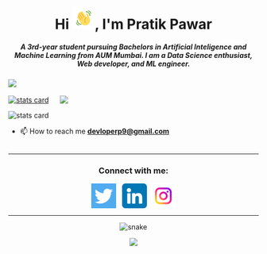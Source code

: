 <h1 align="center">Hi <img src="https://github.com/Pratik-Ai/images-dev/blob/main/wave.gif" 
         alt="Waving hand animated gif"
         height="45"
         width="45" />, I'm Pratik Pawar</h1>
<h5 align="center">
A 3rd-year student pursuing Bachelors in Artificial Inteligence and Machine Learning from AUM Mumbai. I am a Data Science enthusiast, Web developer, and ML engineer. 
</h5>
<p align="left"> <img src="https://komarev.com/ghpvc/?username=Pratik-Ai&color=07f1f5" /> </p>
<p>
<a align= "center" href="https://github.com/Pratik-Ai">
<img alt= "stats card" width="400" src="https://github-readme-streak-stats.herokuapp.com?user=Pratik-Ai&theme=vue-dark&date_format=j%20M%5B%20Y%5D">
<img align="right" width="400" src="https://github-readme-stats.vercel.app/api/top-langs/?username=Pratik-Ai" /> </a>
</p>

<p>
<img alt= "stats card" height="200" width="400" src="https://github-readme-stats.vercel.app/api?username=Pratik-Ai&show_icons=true&theme=synthwave" />
 </p>

- 📫 How to reach me **devloperp9@gmail.com**
<br><br>
<hr>

<h3 align="center">Connect with me:</h3>
<p align="center">
<a href="https://twitter.com/Pratik21839420" target="blank"><img align="center" src="https://github.com/Pratik-Ai/images-dev/blob/main/twi.png" alt="Pratik21839420"  width="50" /></a> &nbsp;
<a href="https://www.linkedin.com/in/pratik--pawar/" target="blank"><img align="center" src="https://github.com/Pratik-Ai/images-dev/blob/main/linkedin.png" alt="Pratik Pawar" width="50" /></a>&nbsp;
<a href="https://www.instagram.com/pawarpratik9/" target="blank"><img align="center" src="https://github.com/Pratik-Ai/images-dev/blob/main/instagram.png" alt="pawarpratik9" width="50" /></a>
</p>

<hr>

<p align="center">
  <img src="https://github.com/Pratik-Ai/Pratik-Ai/blob/output/github-contribution-grid-snake.svg" alt="snake"></center>
</p>
<p align="center">
         <img src="https://activity-graph.herokuapp.com/graph?username=Pratik-Ai&bg_color=fffff0&color=708090&line=24292e&point=24292e&area=true&hide_border=true"
</p>
